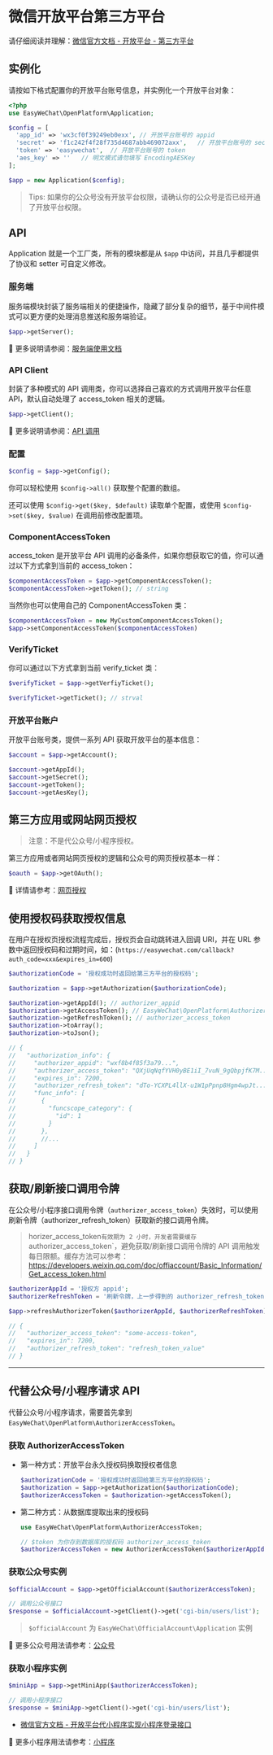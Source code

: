 # 微信开放平台第三方平台

请仔细阅读并理解：[微信官方文档 - 开放平台 - 第三方平台](https://developers.weixin.qq.com/doc/oplatform/Third-party_Platforms/2.0/product/Third_party_platform_appid.html)

## 实例化

请按如下格式配置你的开放平台账号信息，并实例化一个开放平台对象：

```php
<?php
use EasyWeChat\OpenPlatform\Application;

$config = [
  'app_id' => 'wx3cf0f39249eb0exx', // 开放平台账号的 appid
  'secret' => 'f1c242f4f28f735d4687abb469072axx',   // 开放平台账号的 secret
  'token' => 'easywechat',  // 开放平台账号的 token
  'aes_key' => ''   // 明文模式请勿填写 EncodingAESKey
];

$app = new Application($config);
```

> Tips: 如果你的公众号没有开放平台权限，请确认你的公众号是否已经开通了开放平台权限。

## API

Application 就是一个工厂类，所有的模块都是从 `$app` 中访问，并且几乎都提供了协议和 setter 可自定义修改。

### 服务端

服务端模块封装了服务端相关的便捷操作，隐藏了部分复杂的细节，基于中间件模式可以更方便的处理消息推送和服务端验证。

```php
$app->getServer();
```

:book: 更多说明请参阅：[服务端使用文档](server.md)

### API Client

封装了多种模式的 API 调用类，你可以选择自己喜欢的方式调用开放平台任意 API，默认自动处理了 access_token 相关的逻辑。

```php
$app->getClient();
```

:book: 更多说明请参阅：[API 调用](../client.md)

### 配置

```php
$config = $app->getConfig();
```

你可以轻松使用 `$config->all()` 获取整个配置的数组。

还可以使用 `$config->get($key, $default)` 读取单个配置，或使用 `$config->set($key, $value)` 在调用前修改配置项。

### ComponentAccessToken

access_token 是开放平台 API 调用的必备条件，如果你想获取它的值，你可以通过以下方式拿到当前的 access_token：

```php
$componentAccessToken = $app->getComponentAccessToken();
$componentAccessToken->getToken(); // string
```

当然你也可以使用自己的 ComponentAccessToken 类：

```php
$componentAccessToken = new MyCustomComponentAccessToken();
$app->setComponentAccessToken($componentAccessToken)
```

### VerifyTicket

你可以通过以下方式拿到当前 verify_ticket 类：

```php
$verifyTicket = $app->getVerfiyTicket();

$verifyTicket->getTicket(); // strval
```

### 开放平台账户

开放平台账号类，提供一系列 API 获取开放平台的基本信息：

```php
$account = $app->getAccount();

$account->getAppId();
$account->getSecret();
$account->getToken();
$account->getAesKey();
```

## 第三方应用或网站网页授权

> 注意：不是代公众号/小程序授权。

第三方应用或者网站网页授权的逻辑和公众号的网页授权基本一样：

```php
$oauth = $app->getOAuth();
```

:book: 详情请参考：[网页授权](../oauth.md)

## 使用授权码获取授权信息

在用户在授权页授权流程完成后，授权页会自动跳转进入回调 URI，并在 URL 参数中返回授权码和过期时间，如：(`https://easywechat.com/callback?auth_code=xxx&expires_in=600`)

```php
$authorizationCode = '授权成功时返回给第三方平台的授权码';

$authorization = $app->getAuthorization($authorizationCode);

$authorization->getAppId(); // authorizer_appid
$authorization->getAccessToken(); // EasyWeChat\OpenPlatform\AuthorizerAccessToken
$authorization->getRefreshToken(); // authorizer_access_token
$authorization->toArray();
$authorization->toJson();

// {
//   "authorization_info": {
//     "authorizer_appid": "wxf8b4f85f3a79...",
//     "authorizer_access_token": "QXjUqNqfYVH0yBE1iI_7vuN_9gQbpjfK7M...",
//     "expires_in": 7200,
//     "authorizer_refresh_token": "dTo-YCXPL4llX-u1W1pPpnp8Hgm4wpJt...",
//     "func_info": [
//       {
//         "funcscope_category": {
//           "id": 1
//         }
//       },
//       //...
//     ]
//   }
// }

```

## 获取/刷新接口调用令牌

在公众号/小程序接口调用令牌（`authorizer_access_token`）失效时，可以使用刷新令牌（authorizer_refresh_token）获取新的接口调用令牌。

> horizer_access_token`有效期为 2 小时，开发者需要缓存`authorizer_access_token`，避免获取/刷新接口调用令牌的 API 调用触发每日限额。缓存方法可以参考：<https://developers.weixin.qq.com/doc/offiaccount/Basic_Information/Get_access_token.html>

```php
$authorizerAppId = '授权方 appid';
$authorizerRefreshToken = '刷新令牌，上一步得到的 authorizer_refresh_token';

$app->refreshAuthorizerToken($authorizerAppId, $authorizerRefreshToken)

// {
//   "authorizer_access_token": "some-access-token",
//   "expires_in": 7200,
//   "authorizer_refresh_token": "refresh_token_value"
// }
```

---

## 代替公众号/小程序请求 API

代替公众号/小程序请求，需要首先拿到 `EasyWeChat\OpenPlatform\AuthorizerAccessToken`。

### 获取 AuthorizerAccessToken

- 第一种方式：开放平台永久授权码换取授权者信息

  ```php
  $authorizationCode = '授权成功时返回给第三方平台的授权码';
  $authorization = $app->getAuthorization($authorizationCode);
  $authorizerAccessToken = $authorization->getAccessToken();
  ```

- 第二种方式：从数据库提取出来的授权码

  ```php
  use EasyWeChat\OpenPlatform\AuthorizerAccessToken;
  
  // $token 为你存到数据库的授权码 authorizer_access_token
  $authorizerAccessToken = new AuthorizerAccessToken($authorizerAppId, $token);
  ```

### 获取公众号实例

```php
$officialAccount = $app->getOfficialAccount($authorizerAccessToken);

// 调用公众号接口
$response = $officialAccount->getClient()->get('cgi-bin/users/list');
```

> `$officialAccount` 为 `EasyWeChat\OfficialAccount\Application` 实例

:book: 更多公众号用法请参考：[公众号](../official-account/index.md)

### 获取小程序实例

```php
$miniApp = $app->getMiniApp($authorizerAccessToken);

// 调用小程序接口
$response = $miniApp->getClient()->get('cgi-bin/users/list');
```

- [微信官方文档 - 开放平台代小程序实现小程序登录接口](https://developers.weixin.qq.com/doc/oplatform/Third-party_Platforms/2.0/api/others/WeChat_login.html#请求地址)

:book: 更多小程序用法请参考：[小程序](../mini-app/index.md)
